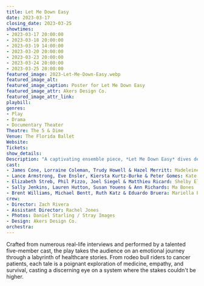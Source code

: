 ```yaml
---
title: Let Me Down Easy
date: 2023-03-17
closing_date: 2023-03-25
showtimes:
- 2023-03-17 20:00:00
- 2023-03-18 20:00:00
- 2023-03-19 14:00:00
- 2023-03-20 20:00:00
- 2023-03-23 20:00:00
- 2023-03-24 20:00:00
- 2023-03-25 20:00:00
featured_image: 2023-Let-Me-Down-Easy.webp
featured_image_alt: 
featured_image_caption: Poster for Let Me Down Easy
featured_image_attr: Akers Design Co.
featured_image_attr_link: 
playbill:
genres: 
- Play
- Drama
- Documentary Theater
Theatre: The 5 & Dime
Venue: The Florida Ballet
Website: 
Tickets: 
show_details: 
Description: "A captivating ensemble piece, *Let Me Down Easy* dives deep into the intricacies of health, healthcare, and the indomitable human spirit."
cast:
- James Cone, Lorraine Coleman, Trudy Howell & Hazel Merritt: Madeleine Skinner
- Lance Armstrong, Eve Ensler, Kiersta Kurtz-Burke & Peter Gomes: Kate McManus
- Elizabeth Streb, Phil Pizzo, Joel Siegel & Matthieu Ricard: Shelby Ellis
- Sally Jenkins, Lauren Hutton, Susan Youens & Ann Richards: Ma Bones
- Brent Williams, Michael Bentt, Ruth Katz & Eduardo Bruera: Mariella Peralta
crew:
- Director: Zach Rivera
- Assistant Director: Rachel Jones
- Photos: Daniel Starling / Stray Images
- Design: Akers Design Co.
orchestra:
---
```

Crafted from numerous real-life interviews and performed by a talented five-member cast, the play takes the audience on an emotional journey through a labyrinth of healthcare stories. From rodeo bull riders to cancer patients, each tale is a poignant exploration of medicine, empathy, and survival, casting a discerning eye on a system where the stakes couldn't be higher.